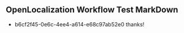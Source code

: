 ## OpenLocalization Workflow Test MarkDown
* b6cf2f45-0e6c-4ee4-a614-e68c97ab52e0 thanks!

<!--HONumber=Aug16_HO1-->


